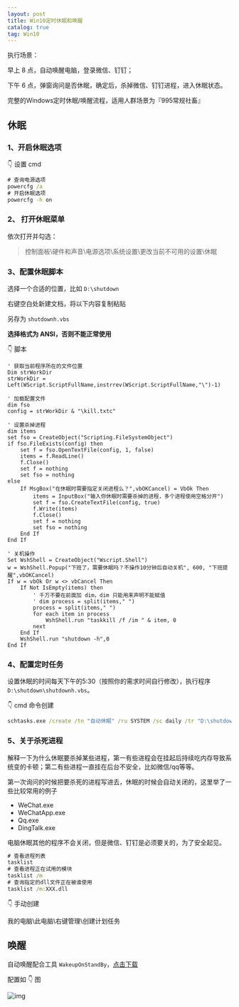 ```yaml
---
layout: post
title: Win10定时休眠和唤醒
catalog: true
tag: Win10
---
```


执行场景：

早上 8 点，自动唤醒电脑，登录微信、钉钉；

下午 6 点，弹窗询问是否休眠，确定后，杀掉微信、钉钉进程，进入休眠状态。

完整的Windows定时休眠/唤醒流程，适用人群场景为『995常规社畜』

## 休眠

### 1、开启休眠选项

👇 设置 cmd
```cmd
# 查询电源选项
powercfg /a
# 开启休眠选项
powercfg -h on
```

### 2、 打开休眠菜单

依次打开并勾选：

> 控制面板\硬件和声音\电源选项\系统设置\更改当前不可用的设置\休眠

### 3、配置休眠脚本

选择一个合适的位置，比如 `D:\shutdown`

右键空白处新建文档，将以下内容复制粘贴

另存为 `shutdownh.vbs`

**选择格式为 ANSI，否则不能正常使用**

👇 脚本

```vbscript
' 获取当前程序所在的文件位置
Dim strWorkDir
strWorkDir = Left(WScript.ScriptFullName,instrrev(WScript.ScriptFullName,"\")-1)

' 加载配置文件
dim fso
config = strWorkDir & "\kill.txtc"

' 设置杀掉进程
dim items
set fso = CreateObject("Scripting.FileSystemObject")
if fso.FileExists(config) then
    set f = fso.OpenTextFile(config, 1, false)
	items = f.ReadLine()
	f.Close()
	set f = nothing
	set fso = nothing
else
	If MsgBox("在休眠时需要指定关闭进程么？",vbOKCancel) = VbOk Then
		items = InputBox("输入你休眠时需要杀掉的进程，多个进程使用空格分开")
		set f = fso.CreateTextFile(config, true)
		f.Write(items)
		f.Close()
		set f = nothing
		set fso = nothing
	End If
End If

' 关机操作
Set WshShell = CreateObject("Wscript.Shell")
w = WshShell.Popup("下班了，需要休眠吗？不操作10分钟后自动关机", 600, "下班提醒",vbOKCancel)
If w = vbOk Or w <> vbCancel Then
    If Not IsEmpty(items) then
        ' 千万不要在前面加 dim，dim 只能用来声明不能赋值
        ' dim process = split(items," ")
        process = split(items," ")
        for each item in process
            WshShell.run "taskkill /f /im " & item, 0
        next
    End If
	WshShell.run "shutdown -h",0
End If
```

### 4、配置定时任务

设置休眠的时间每天下午的5:30（按照你的需求时间自行修改），执行程序 `D:\shutdown\shutdownh.vbs`。

👇 cmd 命令创建

```cmd
schtasks.exe /create /tn "自动休眠" /ru SYSTEM /sc daily /tr "D:\shutdown\shutdownh.vbs" /st 17:30
```

### 5、关于杀死进程

解释一下为什么休眠要杀掉某些进程，第一有些进程会在挂起后持续吃内存导致系统变的卡顿；第二有些进程一直挂在后台不安全，比如微信/qq等等。

第一次询问的时候把要杀死的进程写进去，休眠的时候会自动关闭的，这里举了一些比较常用的例子

* WeChat.exe 
* WeChatApp.exe 
* Qq.exe 
* DingTalk.exe

电脑休眠其他的程序不会关闭，但是微信、钉钉是必须要关的，为了安全起见。

```cmd
# 查看进程列表
tasklist
# 查看进程正在试用的模块
tasklist /m
# 查询指定的dll文件正在被谁使用
tasklist /m:XXX.dll
```

👇 手动创建

我的电脑\此电脑\右键管理\创建计划任务

## 唤醒

自动唤醒配合工具 `WakeupOnStandBy`，[点击下载](https://wwx.lanzoui.com/iz4yYlzadla)


配置如 👇 图


![img](https://gitee.com/immcc/images/raw/master/blog/20210222-111125-0852.png)

